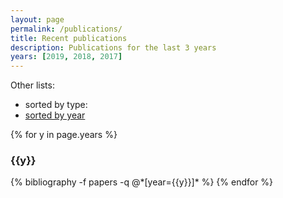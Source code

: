 ```yaml
---
layout: page
permalink: /publications/
title: Recent publications
description: Publications for the last 3 years
years: [2019, 2018, 2017]
---
```


Other lists:

  - sorted by type:
  - [sorted by year](../allpubyear/)


{% for y in page.years %}
  <h3 class="year">{{y}}</h3>
  {% bibliography -f papers -q @*[year={{y}}]* %}
{% endfor %}

